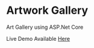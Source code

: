 # Artwork Gallery
Art Gallery using ASP.Net Core

Live Demo Available [Here](http://artworkweb.azurewebsites.net/)
